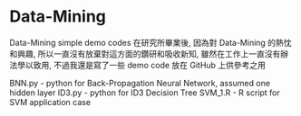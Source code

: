 Data-Mining
===========

Data-Mining simple demo codes
在研究所畢業後,  因為對  Data-Mining  的熱忱和興趣,  所以一直沒有放棄對這方面的鑽研和吸收新知,  雖然在工作上一直沒有辦法學以致用,  不過我還是寫了一些  demo  code  放在  GitHub  上供參考之用

BNN.py  -  python  for  Back-Propagation  Neural  Network, assumed one hidden layer
ID3.py  -  python  for  ID3  Decision  Tree
SVM_1.R  -  R  script  for  SVM  application  case
